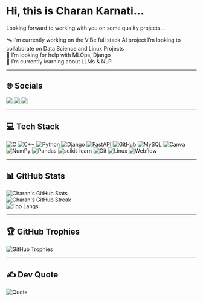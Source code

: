 # Hi, this is Charan Karnati...

Looking forward to working with you on some quality projects...

🛰️ I’m currently working on the ViBe full stack AI project
 I’m looking to collaborate on Data Science and Linux Projects  
🤝 I’m looking for help with MLOps, Django  
🌱 I’m currently learning about LLMs & NLP
  
---

## 🌐 Socials

<p>
  <a href="https://www.linkedin.com/in/charan-karnati-852884215/">
    <img src="https://img.shields.io/badge/LinkedIn-0A66C2?style=for-the-badge&logo=linkedin&logoColor=white" />
  </a>
  <a href="https://medium.com/@charankarnati180604">
    <img src="https://img.shields.io/badge/Medium-12100E?style=for-the-badge&logo=medium&logoColor=white" />
  </a>
  <a href="https://stackoverflow.com/users/30559331/charan-karnati">
    <img src="https://img.shields.io/badge/Stack%20Overflow-F58025?style=for-the-badge&logo=stackoverflow&logoColor=white" />
  </a>
</p>

---

## 💻 Tech Stack

![C](https://img.shields.io/badge/C-00599C?style=flat&logo=c&logoColor=white)
![C++](https://img.shields.io/badge/C++-00599C?style=flat&logo=c%2B%2B&logoColor=white)
![Python](https://img.shields.io/badge/Python-3776AB?style=flat&logo=python&logoColor=white)
![Django](https://img.shields.io/badge/Django-092E20?style=flat&logo=django&logoColor=white)
![FastAPI](https://img.shields.io/badge/FastAPI-009688?style=flat&logo=fastapi&logoColor=white)
![GitHub](https://img.shields.io/badge/GitHub-181717?style=flat&logo=github)
![MySQL](https://img.shields.io/badge/MySQL-4479A1?style=flat&logo=mysql&logoColor=white)
![Canva](https://img.shields.io/badge/Canva-00C4CC?style=flat&logo=canva&logoColor=white)
![NumPy](https://img.shields.io/badge/NumPy-013243?style=flat&logo=numpy)
![Pandas](https://img.shields.io/badge/Pandas-150458?style=flat&logo=pandas)
![scikit-learn](https://img.shields.io/badge/scikit--learn-F7931E?style=flat&logo=scikit-learn&logoColor=white)
![Git](https://img.shields.io/badge/Git-F05032?style=flat&logo=git&logoColor=white)
![Linux](https://img.shields.io/badge/Linux-FCC624?style=flat&logo=linux&logoColor=black)
![Webflow](https://img.shields.io/badge/Webflow-4353FF?style=flat&logo=webflow&logoColor=white)

---

## 📊 GitHub Stats

![Charan's GitHub Stats](https://github-readme-stats.vercel.app/api?username=Charank18&show_icons=true&theme=tokyonight)  
![Charan's GitHub Streak](https://github-readme-streak-stats.herokuapp.com/?user=Charank18&theme=tokyonight)  
![Top Langs](https://github-readme-stats.vercel.app/api/top-langs/?username=Charank18&layout=compact&theme=tokyonight)

---

## 🏆 GitHub Trophies

![GitHub Trophies](https://github-profile-trophy.vercel.app/?username=Charank18&theme=tokyonight&no-frame=true&margin-w=10)

---

## ✍️ Dev Quote

![Quote](https://quotes-github-readme.vercel.app/api?type=horizontal&theme=tokyonight)
